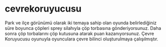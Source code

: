 # cevrekoruyucusu
Park ve ilçe görünümü olarak iki temaya sahip olan oyunda belirlediğiniz süre boyunca çöpleri sprey silahıyla çöp torbasına gönderiyorsunuz. Daha sonra çöp torbalarını çöp kutusuna atarak puan kazanıyorsunuz. Çevre Koruyucusu oyunuyla oyunculara çevre bilinci oluşturulmaya çalışılmıştır.
